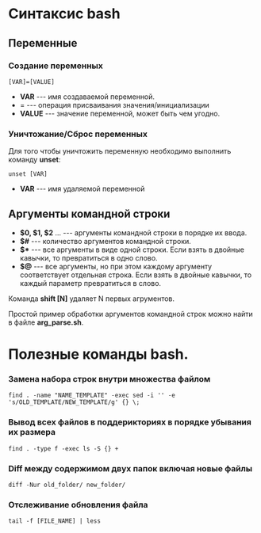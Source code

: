 # Синтаксис bash
## Переменные
### Создание переменных
```
[VAR]=[VALUE]
```

* __VAR__ --- имя создаваемой переменной.
* = --- операция присваивания значения/инициализации
* __VALUE__ --- значение переменной, может быть чем угодно.


### Уничтожание/Сброс переменных
Для того чтобы уничтожить переменную необходимо выполнить команду __unset__:
```
unset [VAR]
```
* __VAR__ --- имя удаляемой переменной


## Аргументы командной строки
* __$0, $1, $2__ ... --- аргументы командной строки в порядке их ввода. 
* __$\#__ --- количество аргументов командной строки.
* __$\*__ --- все аргументы в виде одной строки. Если взять в двойные кавычки, то превратиться в одно слово.
* __$@__ --- все аргументы, но при этом каждому аргументу соответствует отдельная строка. Если взять в двойные кавычки, то каждый параметр превратиться в слово.

Команда __shift [N]__ удаляет N первых агрументов.

Простой пример обработки аргументов командной строк можно найти в файле __arg_parse.sh__.

# Полезные команды bash.
### Замена набора строк внутри множества файлом
```
find . -name "NAME_TEMPLATE" -exec sed -i '' -e 's/OLD_TEMPLATE/NEW_TEMPLATE/g' {} \;
```

### Вывод всех файлов в поддерикториях в порядке убывания их размера
```
find . -type f -exec ls -S {} +
```

### Diff между содержимом двух папок включая новые файлы
```
diff -Nur old_folder/ new_folder/
```

### Отслеживание обновления файла
```
tail -f [FILE_NAME] | less
```
